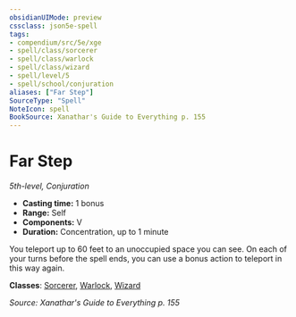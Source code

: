 ```yaml
---
obsidianUIMode: preview
cssclass: json5e-spell
tags:
- compendium/src/5e/xge
- spell/class/sorcerer
- spell/class/warlock
- spell/class/wizard
- spell/level/5
- spell/school/conjuration
aliases: ["Far Step"]
SourceType: "Spell"
NoteIcon: spell
BookSource: Xanathar's Guide to Everything p. 155
---
```

# Far Step
*5th-level, Conjuration*  

- **Casting time:** 1 bonus
- **Range:** Self
- **Components:** V
- **Duration:** Concentration, up to 1 minute

You teleport up to 60 feet to an unoccupied space you can see. On each of your turns before the spell ends, you can use a bonus action to teleport in this way again.

**Classes**: [Sorcerer](/2-Mechanics/CLI/classes/sorcerer.md), [Warlock](/2-Mechanics/CLI/classes/warlock.md), [Wizard](/2-Mechanics/CLI/classes/wizard.md)

*Source: Xanathar's Guide to Everything p. 155*